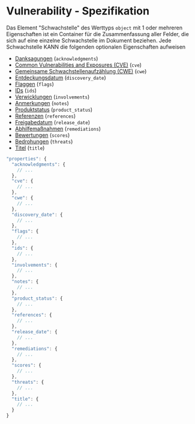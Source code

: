 # Vulnerability - Spezifikation

Das Element "Schwachstelle" des Werttyps `object` mit 1 oder mehreren Eigenschaften ist ein Container für die Zusammenfassung aller Felder, die sich auf eine einzelne Schwachstelle im Dokument beziehen.
Jede Schwachstelle KANN die folgenden optionalen Eigenschaften aufweisen

* [Danksagungen](vulnerabilities/vulnerability/acknowledgments-spec.de.md) (`acknowledgments`)
* [Common Vulnerabilities and Exposures (CVE)](vulnerabilities/vulnerability/cve-spec.de.md) (`cve`)
* [Gemeinsame Schwachstellenaufzählung (CWE)](vulnerabilities/vulnerability/cwe-spec.de.md) (`cwe`)
* [Entdeckungsdatum](vulnerabilities/vulnerability/discovery_date-spec.de.md) (`discovery_date`)
* [Flaggen](vulnerabilities/vulnerability/flags-spec.de.md) (`flags`)
* [IDs](vulnerabilities/vulnerability/ids-spec.de.md) (`ids`)
* [Verwicklungen](vulnerabilities/vulnerability/involvements-spec.de.md) (`involvements`)
* [Anmerkungen](vulnerabilities/vulnerability/notes-spec.de.md) (`notes`)
* [Produktstatus](vulnerabilities/vulnerability/product_status-spec.de.md) (`product_status`)
* [Referenzen](vulnerabilities/vulnerability/references-spec.de.md) (`references`)
* [Freigabedatum](vulnerabilities/vulnerability/release_date-spec.de.md) (`release_date`)
* [Abhilfemaßnahmen](vulnerabilities/vulnerability/remediations-spec.de.md) (`remediations`)
* [Bewertungen](vulnerabilities/vulnerability/scores-spec.de.md) (`scores`)
* [Bedrohungen](vulnerabilities/vulnerability/threats-spec.de.md) (`threats`)
* [Titel](vulnerabilities/vulnerability/title-spec.de.md) (`title`)

```javascript
"properties": {
  "acknowledgments": {
    // ...
  },
  "cve": {
    // ...
  },
  "cwe": {
    // ...
  },
  "discovery_date": {
    // ...
  },
  "flags": {
    // ...
  },
  "ids": {
    // ...
  },
  "involvements": {
    // ...
  },
  "notes": {
    // ...
  },
  "product_status": {
    // ...
  },
  "references": {
    // ...
  },
  "release_date": {
    // ...
  },
  "remediations": {
    // ...
  },
  "scores": {
    // ...
  },
  "threats": {
    // ...
  },
  "title": {
    // ...
  }
}
```
